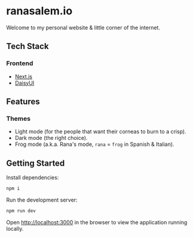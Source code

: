 # ranasalem.io
Welcome to my personal website & little corner of the internet.

## Tech Stack

### Frontend
- [Next.js](https://nextjs.org)
- [DaisyUI](https://daisyui.com)

## Features

### Themes

- Light mode (for the people that want their corneas to burn to a crisp).
- Dark mode (the right choice).
- Frog mode (a.k.a. Rana's mode, `rana` = `frog` in Spanish & Italian).


## Getting Started
Install dependencies:
```bash
npm i
```

Run the development server:

```bash
npm run dev
```

Open [http://localhost:3000](http://localhost:3000) in the browser to view the application running locally.
